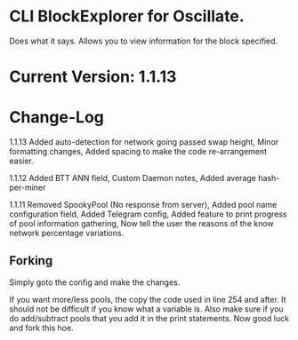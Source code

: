 # CLI BlockExplorer for Oscillate.
Does what it says. Allows you to view information for the block specified.

# Current Version: 1.1.13

# Change-Log
1.1.13
Added auto-detection for network going passed swap height, 
Minor formatting changes, 
Added spacing to make the code re-arrangement easier.


1.1.12
Added BTT ANN field, 
Custom Daemon notes, 
Added average hash-per-miner


1.1.11
Removed SpookyPool (No response from server), 
Added pool name configuration field, 
Added Telegram config, 
Added feature to print progress of pool information gathering, 
Now tell the user the reasons of the know network percentage variations.



## Forking
Simply goto the config and make the changes.

If you want more/less pools, the copy the code used in line 254 and after. It should not be difficult if you know what a variable is.
Also make sure if you do add/subtract pools that you add it in the print statements. Now good luck and fork this hoe.